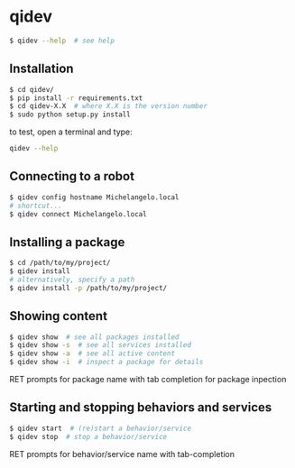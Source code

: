 # qidev
```sh
$ qidev --help  # see help
```

## Installation
```sh
$ cd qidev/
$ pip install -r requirements.txt
$ cd qidev-X.X  # where X.X is the version number
$ sudo python setup.py install
```
to test, open a terminal and type:
```sh
qidev --help
``` 

## Connecting to a robot
```sh
$ qidev config hostname Michelangelo.local
# shortcut...
$ qidev connect Michelangelo.local
```

## Installing a package
```sh
$ cd /path/to/my/project/ 
$ qidev install
# alternatively, specify a path
$ qidev install -p /path/to/my/project/
```

## Showing content
```sh
$ qidev show  # see all packages installed
$ qidev show -s  # see all services installed
$ qidev show -a  # see all active content
$ qidev show -i  # inspect a package for details
```
RET prompts for package name with tab completion for package inpection

## Starting and stopping behaviors and services
```sh
$ qidev start  # (re)start a behavior/service  
$ qidev stop  # stop a behavior/service
```
RET prompts for behavior/service name with tab-completion
